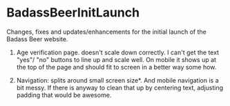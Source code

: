 # BadassBeerInitLaunch
Changes, fixes and updates/enhancements for the initial launch of the Badass Beer website.




1. Age verification page. doesn't scale down correctly. I can't get the text "yes"/ "no" buttons to line up and scale well. On mobile it shows up at the top of the page and should fit to screen in a better way some how.

2. Navigation: splits around small screen size*. 
And mobile navigation is a bit messy. If there is anyway to clean that up by centering text, adjusting padding that would be awesome.
